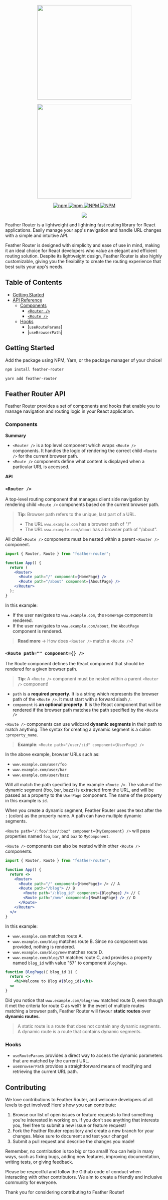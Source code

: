 <!-- Feather Router LOGO -->
<p align="center">
  <img width="300" draggable="false" src="https://raw.githubusercontent.com/bluelapras/feather-router/main/static/dark-mode/feather-router-logo.png#gh-dark-mode-only" />
</p>

<p align="center">
  <img width="300" draggable="false" src="https://raw.githubusercontent.com/bluelapras/feather-router/main/static/light-mode/feather-router-logo.png#gh-light-mode-only" />
</p>

<!-- Feather Router Badges -->
<p align="center">
  <a href="https://www.npmjs.com/package/feather-router">
    <img alt="npm" src="https://img.shields.io/npm/dw/feather-router?style=for-the-badge">
  </a>
  <a href="https://www.npmjs.com/package/feather-router">
    <img alt="npm" src="https://img.shields.io/npm/v/feather-router?style=for-the-badge">
  </a>
  <a href="https://www.npmjs.com/package/feather-router">
    <img alt="NPM" src="https://img.shields.io/npm/l/feather-router?style=for-the-badge">
  </a>
    <a href="https://www.npmjs.com/package/feather-router">
    <img alt="NPM" src="https://img.shields.io/bundlephobia/minzip/feather-router?style=for-the-badge">
  </a>
</p>

<!-- Feather Router Hero Example -->
<div align="center">
  <img src="https://raw.githubusercontent.com/bluelapras/feather-router/main/static/feather-hero-example.png" />
</div>

<!-- Feather Router Description -->

Feather Router is a lightweight and lightning fast routing library for React applications. Easily manage your app's navigation and handle URL changes with a simple and intuitive API.

Feather Router is designed with simplicity and ease of use in mind, making it an ideal choice for React developers who value an elegant and efficient routing solution. Despite its lightweight design, Feather Router is also highly customizable, giving you the flexibility to create the routing experience that best suits your app's needs.

## Table of Contents

- [Getting Started](#getting-started)
- [API Reference](#feather-router-api)
  - [Components](#components)
    - [`<Router />`](#router)
    - [`<Route />`](#route-path-component)
  - [Hooks](#hooks)
    - [`useRouteParams`]
    - [`useBrowserPath`]

## Getting Started

Add the package using NPM, Yarn, or the package manager of your choice!

```bash
npm install feather-router
```

```
yarn add feather-router
```

## Feather Router API

Feather Router provides a set of components and hooks that enable you to manage navigation and routing logic in your React application.

### Components

**Summary**

- `<Router />` is a top level component which wraps `<Route />` components. It handles the logic of rendering the correct child `<Route />` for the current browser path.
- `<Route />` components define what content is displayed when a particular URL is accessed.

**API**

### `<Router />`

A top-level routing component that manages client side navigation by rendering child `<Route />` components based on the current browser path.

> **Tip**: Browser path refers to the unique, last part of a URL.
>
> - The URL `www.example.com` has a browser path of "/"
> - The URL `www.example.com/about` has a browser path of "/about".

All child `<Route />` components must be nested within a parent `<Router />` component.

```jsx
import { Router, Route } from "feather-router";

function App() {
  return (
    <Router>
      <Route path="/" component={HomePage} />
      <Route path="/about" component={AboutPage} />
    </Router>
  );
}
```

In this example:

- If the user navigates to `www.example.com`, the `HomePage` component is rendered.
- If the user navigates to `www.example.com/about`, the `AboutPage` component is rendered.

> **Read more** → How does `<Router />` match a `<Route />`?

### `<Route path="" component={} />`

The Route component defines the React component that should be rendered for a given browser path.

> **Tip**: A `<Route />` component must be nested within a parent `<Router />` component!

- `path` is a **required property**. It is a string which represents the browser path of the `<Route />`. It must start with a forward slash `/`.
- `component` is **an optional property**. It is the React component that will be rendered if the browser path matches the path specified by the `<Route />`

`<Route />` components can use wildcard **dynamic segments** in their path to match anything. The syntax for creating a dynamic segment is a colon `:property_name`.

> **Example**: `<Route path="/user/:id" component={UserPage} />`

In the above example, browser URLs such as:

- `www.example.com/user/foo`
- `www.example.com/user/bar`
- `www.example.com/user/bazz`

Will all match the path specified by the example `<Route />`. The value of the dynamic segment (foo, bar, bazz) is extracted from the URL, and will be passed as a property to the `UserPage` component. The name of the property in this example is `id`.

When you create a dynamic segment, Feather Router uses the text after the `:` (colon) as the property name. A path can have multiple dynamic segments.

`<Route path="/:foo/:bar/:baz" component={MyComponent} />` will pass properties named `foo`, `bar`, and `baz` to `MyComponent`.

`<Route />` components can also be nested within other `<Route />` components.

```jsx
import { Router, Route } from "feather-router";

function App() {
  return <>
    <Router>
      <Route path="/" component={HomePage}> /> // A
      <Route path="/blog"> // B
        <Route path="/:blog_id" component={BlogPage} /> // C
        <Route path="/new" component={NewBlogPage} /> // D
      </Route>
    </Router>
  </>
}
```

In this example:

- `www.example.com` matches route A.
- `www.example.com/blog` matches route B. Since no component was provided, nothing is rendered.
- `www.example.com/blog/new` matches route D.
- `www.example.com/blog/57` matches route C, and provides a property named `blog_id` with value "57" to component `BlogPage`.

```jsx
function BlogPage({ blog_id }) {
  return <>
    <h1>Welcome to Blog #{blog_id}</h1>
  <>
}
```

Did you notice that `www.example.com/blog/new` matched route D, even though it met the criteria for route C as well? In the event of multiple routes matching a browser path, Feather Router will favour **static routes** over **dynamic routes**.

> A static route is a route that does not contain any dynamic segments. A dynamic route is a route that contains dynamic segments.

### Hooks

- `useRouteParams` provides a direct way to access the dynamic parameters that are matched by the current URL.
- `useBrowserPath` provides a straightforward means of modifying and retrieving the current URL path.

## Contributing

We love contributions to Feather Router, and welcome developers of all levels to get involved! Here's how you can contribute:

1. Browse our list of open issues or feature requests to find something you're interested in working on. If you don't see anything
   that interests you, feel free to submit a new issue or feature request!
2. Fork the Feather Router repository and create a new branch for your changes. Make sure to document and test your change!
3. Submit a pull request and describe the changes you made!

Remember, no contribution is too big or too small! You can help in many ways, such as fixing bugs, adding new features, improving documentation, writing tests, or giving feedback.

Please be respectful and follow the Github code of conduct when interacting with other contributors. We aim to create a friendly and inclusive community for everyone.

Thank you for considering contributing to Feather Router!
